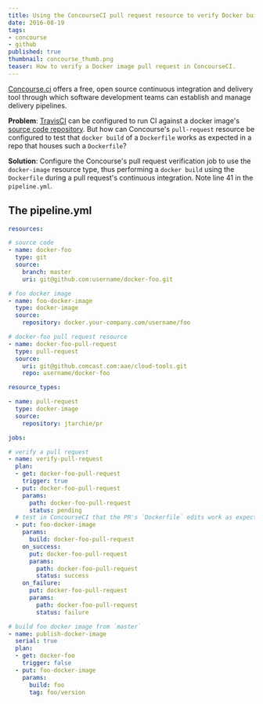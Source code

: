 ```yaml
---
title: Using the ConcourseCI pull request resource to verify Docker builds
date: 2016-08-19
tags:
- concourse
- github
published: true
thumbnail: concourse_thumb.png
teaser: How to verify a Docker image pull request in ConcourseCI.
---
```


[Concourse.ci](http://concourse.ci) offers a free, open source continuous integration and delivery tool through which software development teams can establish and manage delivery pipelines.

**Problem**: [TravisCI](https://travis-ci.org) can be configured to run CI against a docker image's [source code repository](https://travis-ci.org/mdb/docker-wct). But how can Concourse's `pull-request` resource be configured to test that `docker build` of a `Dockerfile` works as expected in a repo that houses such a `Dockerfile`?

**Solution**: Configure the Concourse's pull request verification job to use the `docker-image` resource type, thus performing a `docker build` using the `Dockerfile` during a pull request's continuous integration. Note line 41 in the `pipeline.yml`.

## The pipeline.yml

```yaml
resources:

# source code
- name: docker-foo
  type: git
  source:
    branch: master
    uri: git@github.com:username/docker-foo.git

# foo docker image
- name: foo-docker-image
  type: docker-image
  source:
    repository: docker.your-company.com/username/foo

# docker-foo pull request resource
- name: docker-foo-pull-request
  type: pull-request
  source:
    uri: git@github.comcast.com:aae/cloud-tools.git
    repo: username/docker-foo

resource_types:

- name: pull-request
  type: docker-image
  source:
    repository: jtarchie/pr

jobs:

# verify a pull request
- name: verify-pull-request
  plan:
  - get: docker-foo-pull-request
    trigger: true
  - put: docker-foo-pull-request
    params:
      path: docker-foo-pull-request
      status: pending
  # test in ConcourseCI that the PR's `Dockerfile` edits work as expected:
  - put: foo-docker-image
    params:
      build: docker-foo-pull-request
    on_success:
      put: docker-foo-pull-request
      params:
        path: docker-foo-pull-request
        status: success
    on_failure:
      put: docker-foo-pull-request
      params:
        path: docker-foo-pull-request
        status: failure

# build foo docker image from `master`
- name: publish-docker-image
  serial: true
  plan:
  - get: docker-foo
    trigger: false
  - put: foo-docker-image
    params:
      build: foo
      tag: foo/version
```
